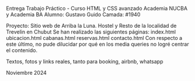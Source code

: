 Entrega Trabajo Práctico - Curso HTML y CSS avanzado Academia NUCBA y Academia BA
Alumno: Gustavo Guido
Camada: #1940

Proyecto: Sitio web de Arriba la Luna.  Hostel y Resto de la localidad de Trevelin en Chubut
Se han realizado las siguientes páginas:
index.html
ubicacion.html
cabanas.html
reservas.html
contacto.html
Con respecto a este último, no pude dilucidar por qué en los media queries no logré centrar el contenido.

Textos, fotos y links reales, tanto para booking, airbnb, whatsapp

Noviembre 2024
